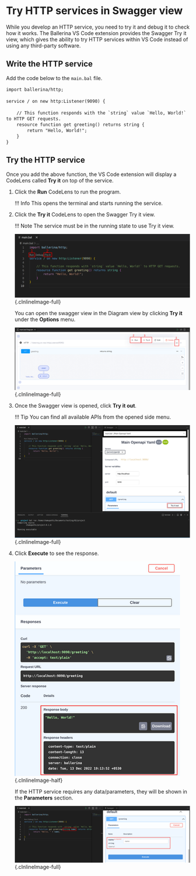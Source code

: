 # Try HTTP services in Swagger view

While you develop an HTTP service, you need to try it and debug it to check how it works. The Ballerina VS Code extension provides the Swagger Try it view, which gives the ability to try HTTP services within VS Code instead of using any third-party software.

## Write the HTTP service

Add the code below to the `main.bal` file.

```ballerina
import ballerina/http;

service / on new http:Listener(9090) {

    // This function responds with the `string` value `Hello, World!` to HTTP GET requests.
    resource function get greeting() returns string {
        return "Hello, World!";
    }
}    
```

## Try the HTTP service

Once you add the above function, the VS Code extension will display a CodeLens called **Try it** on top of the service.

1. Click the **Run** CodeLens to run the program. 
    
    !!! Info
        This opens the terminal and starts running the service.

2. Click the **Try it** CodeLens to open the Swagger Try it view.

    !!! Note
        The service must be in the running state to use Try it view.

    ![Swagger codelense](../../img/build-and-try/try-http-services/swagger-codelenses.png){.cInlineImage-full}

    You can open the swagger view in the Diagram view by clicking **Try it** under the **Options** menu.
    
    ![Try it button](../../img/build-and-try/try-http-services/tryit-button.png){.cInlineImage-full}

3. Once the Swagger view is opened, click **Try it out**.

    !!! Tip 
        You can find all available APIs from the opened side menu.

    ![Swagger view](../../img/build-and-try/try-http-services/swagger-view-tryit-btn.png){.cInlineImage-full} 

4. Click **Execute** to see the response.
    
    ![Swagger response](../../img/build-and-try/try-http-services/swagger-view-response.png){.cInlineImage-half}

    If the HTTP service requires any data/parameters, they will be shown in the **Parameters** section.
    
    ![Swagger parameters](../../img/build-and-try/try-http-services/swagger-view-parameters.png){.cInlineImage-full}
